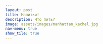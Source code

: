 ```yaml
---
layout: post
title: Напитки!
description: Что пить?
image: assets/images/manhattan_kachel.jpg
nav-menu: true
show_tile: true
---
```

